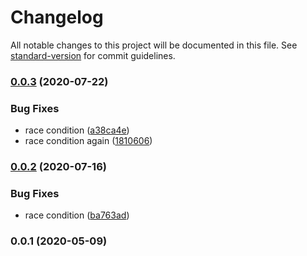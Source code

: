 # Changelog

All notable changes to this project will be documented in this file. See [standard-version](https://github.com/conventional-changelog/standard-version) for commit guidelines.

### [0.0.3](https://github.com/Jack-Works/webextension-systemjs/compare/v0.0.1...v0.0.3) (2020-07-22)


### Bug Fixes

* race condition ([a38ca4e](https://github.com/Jack-Works/webextension-systemjs/commit/a38ca4e1a8f772bbd0639b696770a78058762711))
* race condition again ([1810606](https://github.com/Jack-Works/webextension-systemjs/commit/1810606e40b708b6e7314a5b21b9b799541f5f36))

### [0.0.2](https://github.com/Jack-Works/webextension-systemjs/compare/v0.0.1...v0.0.2) (2020-07-16)


### Bug Fixes

* race condition ([ba763ad](https://github.com/Jack-Works/webextension-systemjs/commit/ba763adbbdfedcbbadaa87f1b4970171848b7fcb))

### 0.0.1 (2020-05-09)
